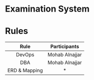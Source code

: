 # Examination System
# Rules
|     Rule      |  Participants  |
|:-------------:|:--------------:|
|  DevOps   | Mohab Alnajjar |
|    DBA    | Mohab Alnajjar |
| ERD & Mapping | * |
